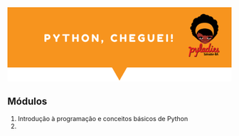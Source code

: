 <img src="../imagens/cheguei.png">

## Módulos

1. Introdução à programação e conceitos básicos de Python
2. 